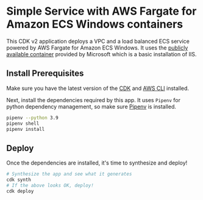 
# Simple Service with AWS Fargate for Amazon ECS Windows containers

This CDK v2 application deploys a VPC and a load balanced ECS service powered by AWS Fargate for Amazon ECS Windows. It uses
the [publicly available container](mcr.microsoft.com/windows/servercore/iis:windowsservercore-ltsc2019) provided by Microsoft which is a basic installation of IIS.

## Install Prerequisites

Make sure you have the latest version of the [CDK](https://docs.aws.amazon.com/cdk/v2/guide/getting_started.html) and
[AWS CLI](https://docs.aws.amazon.com/cli/latest/userguide/getting-started-install.html) installed.

Next, install the dependencies required by this app. It uses `Pipenv` for python dependency management, so make sure
[Pipenv](https://pipenv.pypa.io/en/latest/install/) is installed.

```bash
pipenv --python 3.9
pipenv shell
pipenv install
```

## Deploy

Once the dependencies are installed, it's time to synthesize and deploy!

```bash
# Synthesize the app and see what it generates
cdk synth
# If the above looks OK, deploy!
cdk deploy
```
